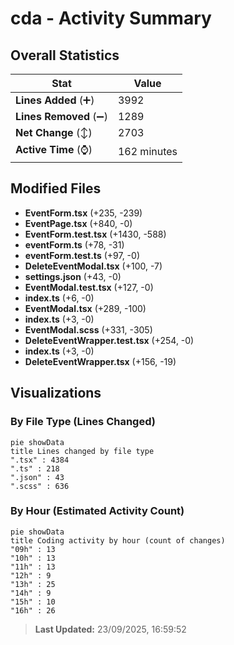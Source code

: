 # cda - Activity Summary 

## Overall Statistics

| Stat                   | Value                                                             |
| ---------------------- | ----------------------------------------------------------------- |
| **Lines Added** (➕)   | 3992                                          |
| **Lines Removed** (➖) | 1289                                        |
| **Net Change** (↕)    | 2703                |
| **Active Time** (⌚)   | 162 minutes |


## Modified Files
- **EventForm.tsx** (+235, -239)
- **EventPage.tsx** (+840, -0)
- **EventForm.test.tsx** (+1430, -588)
- **eventForm.ts** (+78, -31)
- **eventForm.test.ts** (+97, -0)
- **DeleteEventModal.tsx** (+100, -7)
- **settings.json** (+43, -0)
- **EventModal.test.tsx** (+127, -0)
- **index.ts** (+6, -0)
- **EventModal.tsx** (+289, -100)
- **index.ts** (+3, -0)
- **EventModal.scss** (+331, -305)
- **DeleteEventWrapper.test.tsx** (+254, -0)
- **index.ts** (+3, -0)
- **DeleteEventWrapper.tsx** (+156, -19)

## Visualizations

### By File Type (Lines Changed)

```mermaid
pie showData
title Lines changed by file type
".tsx" : 4384
".ts" : 218
".json" : 43
".scss" : 636
```

### By Hour (Estimated Activity Count)

```mermaid
pie showData
title Coding activity by hour (count of changes)
"09h" : 13
"10h" : 13
"11h" : 13
"12h" : 9
"13h" : 25
"14h" : 9
"15h" : 10
"16h" : 26
```


> **Last Updated:** 23/09/2025, 16:59:52